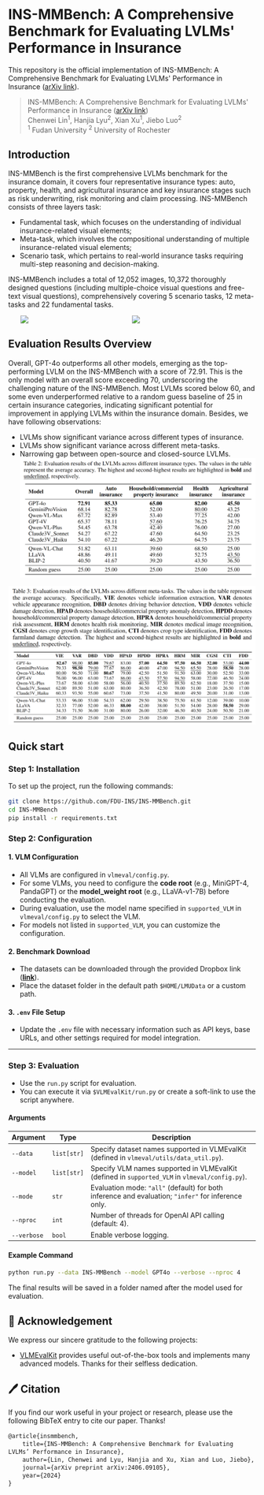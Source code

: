 # INS-MMBench: A Comprehensive Benchmark for Evaluating LVLMs' Performance in Insurance
This repository is the official implementation of INS-MMBench: A Comprehensive Benchmark for Evaluating LVLMs' Performance in Insurance ([arXiv link](https://arxiv.org/abs/2406.09105)).

> INS-MMBench: A Comprehensive Benchmark for Evaluating LVLMs' Performance in Insurance ([arXiv link](https://arxiv.org/abs/2406.09105))  
> Chenwei Lin<sup>1</sup>, Hanjia Lyu<sup>2</sup>, Xian Xu<sup>1</sup>, Jiebo Luo<sup>2</sup>  
<sup>1</sup> Fudan University
<sup>2</sup> University of Rochester

## Introduction
INS-MMBench is the first comprehensive LVLMs benchmark for the insurance domain, it covers four representative insurance types: auto, property, health, and agricultural insurance and key insurance stages such as risk underwriting, risk monitoring and claim processing. INS-MMBench consists of three layers task: 
 - Fundamental task, which focuses on the understanding of individual insurance-related visual elements;
 - Meta-task, which involves the compositional understanding of multiple insurance-related visual elements;
 - Scenario task, which pertains to real-world insurance tasks requiring multi-step reasoning and decision-making.

INS-MMBench includes a total of 12,052 images, 10,372 thoroughly designed questions (including multiple-choice visual questions and free-text visual questions), comprehensively covering 5 scenario tasks, 12 meta-tasks and 22 fundamental tasks.
<div style="display: flex; justify-content: center;">
    <img src="asset/Pyramid.png" width="45%">
    <img src="asset/task_overview.png" width="45%">
</div>

## Evaluation Results Overview
Overall, GPT-4o outperforms all other models, emerging as the top-performing LVLM on the INS-MMBench with a score of 72.91. This is the only model with an overall score exceeding 70, underscoring the challenging nature of the INS-MMBench. Most LVLMs scored below 60, and some even underperformed relative to a random guess baseline of 25 in certain insurance categories, indicating significant potential for improvement in applying LVLMs within the insurance domain. Besides, we have following observations:

- LVLMs show significant variance across different types of insurance.
- LVLMs show significant variance across different meta-tasks.
- Narrowing gap between open-source and closed-source LVLMs.
![result](assets/result_across_insurance_type.png)

![result](assets/result_across_meta_task.png)

## Quick start
### Step 1: Installation
To set up the project, run the following commands:

```bash
git clone https://github.com/FDU-INS/INS-MMBench.git
cd INS-MMBench
pip install -r requirements.txt
```

### Step 2: Configuration

#### 1. VLM Configuration
- All VLMs are configured in `vlmeval/config.py`.
- For some VLMs, you need to configure the **code root** (e.g., MiniGPT-4, PandaGPT) or the **model_weight root** (e.g., LLaVA-v1-7B) before conducting the evaluation.
- During evaluation, use the model name specified in `supported_VLM` in `vlmeval/config.py` to select the VLM.
- For models not listed in `supported_VLM`, you can customize the configuration.

#### 2. Benchmark Download
- The datasets can be downloaded through the provided Dropbox link (**[link](https://www.dropbox.com/scl/fi/hpwb7f7k14cdxwx7mau87/INS-MMBench.tsv?rlkey=vmu8pvzbto70g75r2esokadbi&st=8q9ruyo8&dl=1)**).
- Place the dataset folder in the default path `$HOME/LMUData` or a custom path.

#### 3. `.env` File Setup
- Update the `.env` file with necessary information such as API keys, base URLs, and other settings required for model integration.

---

### Step 3: Evaluation

- Use the `run.py` script for evaluation. 
- You can execute it via `$VLMEvalKit/run.py` or create a soft-link to use the script anywhere.

#### Arguments
| Argument     | Type        | Description                                                                                      |
|--------------|-------------|--------------------------------------------------------------------------------------------------|
| `--data`     | `list[str]` | Specify dataset names supported in VLMEvalKit (defined in `vlmeval/utils/data_util.py`).          |
| `--model`    | `list[str]` | Specify VLM names supported in VLMEvalKit (defined in `supported_VLM` in `vlmeval/config.py`).    |
| `--mode`     | `str`       | Evaluation mode: `"all"` (default) for both inference and evaluation; `"infer"` for inference only. |
| `--nproc`    | `int`       | Number of threads for OpenAI API calling (default: 4).                                           |
| `--verbose`  | `bool`      | Enable verbose logging.                                                                          |

#### Example Command
```bash
python run.py --data INS-MMBench --model GPT4o --verbose --nproc 4
```
The final results will be saved in a folder named after the model used for evaluation.

## 💐 Acknowledgement
We express our sincere gratitude to the following projects:
- [VLMEvalKit](https://github.com/open-compass/VLMEvalKit) provides useful out-of-the-box tools and implements many advanced models. Thanks for their selfless dedication.

## 🖊️ Citation 
If you find our work useful in your project or research, please use the following BibTeX entry to cite our paper. Thanks!
```
@article{insmmbench,
    title={INS-MMBench: A Comprehensive Benchmark for Evaluating LVLMs’ Performance in Insurance}, 
    author={Lin, Chenwei and Lyu, Hanjia and Xu, Xian and Luo, Jiebo},
    journal={arXiv preprint arXiv:2406.09105},
    year={2024}
}
```
